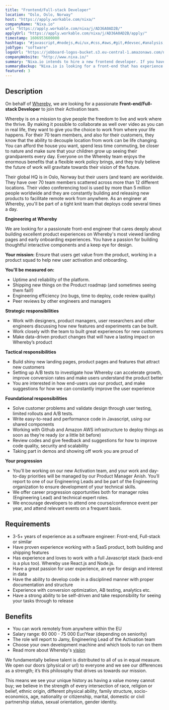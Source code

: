 ```yaml
---
title: "Frontend/Full-stack Developer"
location: "Oslo, Oslo, Norway"
host: "https://apply.workable.com/nixa/"
companyName: "Nixa.io"
url: "https://apply.workable.com/nixa/j/AD36A0AD2B/"
applyUrl: "https://apply.workable.com/nixa/j/AD36A0AD2B/apply/"
timestamp: 1606953600000
hashtags: "#javascript,#nodejs,#ui/ux,#css,#aws,#git,#devsec,#analysis,#office,#optimization"
jobType: "software"
logoUrl: "https://jobboard-logos-bucket.s3.eu-central-1.amazonaws.com/nixa-io"
companyWebsite: "http://www.nixa.io/"
summary: "Nixa.io intends to hire a new frontend developer. If you have 3-5+ years of experience as a software engineer, consider applying."
summaryBackup: "Nixa.io is looking for a front-end that has experience in: #javascript, #management, #ui/ux."
featured: 3
---
```


## Description

On behalf of [Whereby](https://whereby.com/information/about-us/), we are looking for a passionate **Front-end/Full-stack Developer** to join their Activation team.

Whereby is on a mission to give people the freedom to live and work where the thrive. By making it possible to collaborate as well over video as you can in real life, they want to give you the choice to work from where your life happens. For their 70 team members, and also for their customers, they know that the ability to decouple location from work can be life changing. You can afford the house you want, spend less time commuting, be closer to nature and make sure that your children grow up seeing their grandparents every day. Everyone on the Whereby team enjoys the enormous benefits that a flexible work policy brings, and they truly believe the future of work will gravitate towards their vision of the future.

Their global HQ is in Oslo, Norway but their users (and team) are worldwide. They have over 70 team members scattered across more than 12 different locations. Their video conferencing tool is used by more than 5 million people worldwide and they are constantly building and releasing new products to facilitate remote work from anywhere. As an engineer at Whereby, you'll be part of a tight knit team that deploys code several times a day.

**Engineering at Whereby**

We are looking for a passionate front-end engineer that cares deeply about building excellent product experiences on Whereby's most viewed landing pages and early onboarding experiences. You have a passion for building thoughtful interactive components and a keep eye for design.

**Your mission:** Ensure that users get value from the product, working in a product squad to help new user activation and onboarding.

**You'll be measured on:**

*   Uptime and reliability of the platform.
*   Shipping new things on the Product roadmap (and sometimes seeing them fail!)
*   Engineering efficiency (no bugs, time to deploy, code review quality)
*   Peer reviews by other engineers and managers

**Strategic responsibilities**

*   Work with designers, product managers, user researchers and other engineers discussing how new features and experiments can be built.
*   Work closely with the team to built great experiences for new customers
*   Make data-driven product changes that will have a lasting impact on Whereby’s product

**Tactical responsibilities**

*   Build shiny new landing pages, product pages and features that attract new customers
*   Setting up A/B tests to investigate how Whereby can accelerate growth, improve conversion rates and make users understand the product better
*   You are interested in how end-users use our product, and make suggestions for how we can constantly improve the user experience

**Foundational responsibilities**

*   Solve customer problems and validate design through user testing, limited rollouts and A/B tests.
*   Write easy-to-read and performance code in Javascript, using our shared components
*   Working with Github and Amazon AWS infrastructure to deploy things as soon as they’re ready (or a little bit before)
*   Review codes and give feedback and suggestions for how to improve code quality, security and scalability
*   Taking part in demos and showing off work you are proud of

**Your progression**

*   You'll be working on our new Activation team, and your work and day-to-day priorities will be managed by our Product Manager Anish. You’ll report to one of our Engineering Leads and be part of the Engineering organization to ensure development of your technical skills.
*   We offer career progression opportunities both for manager roles (Engineering Lead) and technical expert roles.
*   We encourage developers to attend one course/conference event per year, and attend relevant events on a frequent basis.

## Requirements

*   3-5+ years of experience as a software engineer: Front-end, Full-stack or similar
*   Have proven experience working with a SaaS product, both building and shipping features
*   Has experience and loves to work with a full Javascript stack (back-end is a plus too). Whereby use React.js and Node.js.
*   Have a great passion for user experience, an eye for design and interest in data
*   Have the ability to develop code in a disciplined manner with proper documentation and structure
*   Experience with conversion optimization, AB testing, analytics etc.
*   Have a strong ability to be self-driven and take responsibility for seeing your tasks through to release

## Benefits

*   You can work remotely from anywhere within the EU
*   Salary range: 60 000 - 75 000 Eur/Year (depending on seniority)
*   The role will report to Jamy, Engineering Lead of the Activation team
*   Choose your own development machine and which tools to run on them
*   Read more about Whereby's [vision](https://whereby.com/information/our-vision/)

We fundamentally believe talent is distributed to all of us in equal measure. We open our doors (physical or url) to everyone and we see our differences as a strength; it’s this philosophy that drives us towards our mission.

This means we see your unique history as having a value money cannot buy; we believe in the strength of every intersection of race, religion or belief, ethnic origin, different physical ability, family structure, socio-economics, age, nationality or citizenship, marital, domestic or civil partnership status, sexual orientation, gender identity.

